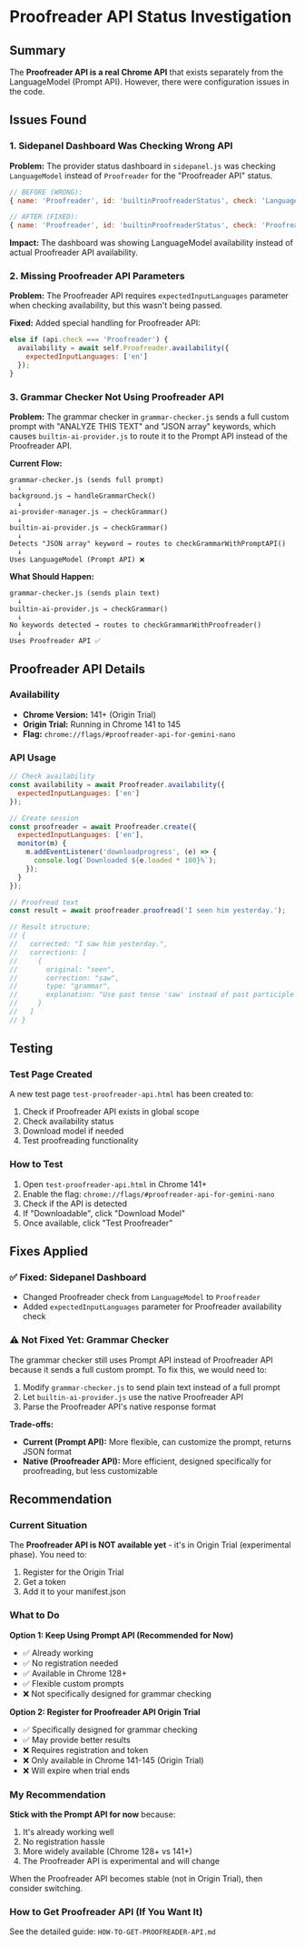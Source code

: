 # Proofreader API Status Investigation

## Summary

The **Proofreader API is a real Chrome API** that exists separately from the LanguageModel (Prompt API). However, there were configuration issues in the code.

## Issues Found

### 1. Sidepanel Dashboard Was Checking Wrong API
**Problem:** The provider status dashboard in `sidepanel.js` was checking `LanguageModel` instead of `Proofreader` for the "Proofreader API" status.

```javascript
// BEFORE (WRONG):
{ name: 'Proofreader', id: 'builtinProofreaderStatus', check: 'LanguageModel' }

// AFTER (FIXED):
{ name: 'Proofreader', id: 'builtinProofreaderStatus', check: 'Proofreader' }
```

**Impact:** The dashboard was showing LanguageModel availability instead of actual Proofreader API availability.

### 2. Missing Proofreader API Parameters
**Problem:** The Proofreader API requires `expectedInputLanguages` parameter when checking availability, but this wasn't being passed.

**Fixed:** Added special handling for Proofreader API:
```javascript
else if (api.check === 'Proofreader') {
  availability = await self.Proofreader.availability({
    expectedInputLanguages: ['en']
  });
}
```

### 3. Grammar Checker Not Using Proofreader API
**Problem:** The grammar checker in `grammar-checker.js` sends a full custom prompt with "ANALYZE THIS TEXT" and "JSON array" keywords, which causes `builtin-ai-provider.js` to route it to the Prompt API instead of the Proofreader API.

**Current Flow:**
```
grammar-checker.js (sends full prompt)
  ↓
background.js → handleGrammarCheck()
  ↓
ai-provider-manager.js → checkGrammar()
  ↓
builtin-ai-provider.js → checkGrammar()
  ↓
Detects "JSON array" keyword → routes to checkGrammarWithPromptAPI()
  ↓
Uses LanguageModel (Prompt API) ❌
```

**What Should Happen:**
```
grammar-checker.js (sends plain text)
  ↓
builtin-ai-provider.js → checkGrammar()
  ↓
No keywords detected → routes to checkGrammarWithProofreader()
  ↓
Uses Proofreader API ✅
```

## Proofreader API Details

### Availability
- **Chrome Version:** 141+ (Origin Trial)
- **Origin Trial:** Running in Chrome 141 to 145
- **Flag:** `chrome://flags/#proofreader-api-for-gemini-nano`

### API Usage
```javascript
// Check availability
const availability = await Proofreader.availability({
  expectedInputLanguages: ['en']
});

// Create session
const proofreader = await Proofreader.create({
  expectedInputLanguages: ['en'],
  monitor(m) {
    m.addEventListener('downloadprogress', (e) => {
      console.log(`Downloaded ${e.loaded * 100}%`);
    });
  }
});

// Proofread text
const result = await proofreader.proofread('I seen him yesterday.');

// Result structure:
// {
//   corrected: "I saw him yesterday.",
//   corrections: [
//     {
//       original: "seen",
//       correction: "saw",
//       type: "grammar",
//       explanation: "Use past tense 'saw' instead of past participle 'seen'"
//     }
//   ]
// }
```

## Testing

### Test Page Created
A new test page `test-proofreader-api.html` has been created to:
1. Check if Proofreader API exists in global scope
2. Check availability status
3. Download model if needed
4. Test proofreading functionality

### How to Test
1. Open `test-proofreader-api.html` in Chrome 141+
2. Enable the flag: `chrome://flags/#proofreader-api-for-gemini-nano`
3. Check if the API is detected
4. If "Downloadable", click "Download Model"
5. Once available, click "Test Proofreader"

## Fixes Applied

### ✅ Fixed: Sidepanel Dashboard
- Changed Proofreader check from `LanguageModel` to `Proofreader`
- Added `expectedInputLanguages` parameter for Proofreader availability check

### ⚠️ Not Fixed Yet: Grammar Checker
The grammar checker still uses Prompt API instead of Proofreader API because it sends a full custom prompt. To fix this, we would need to:

1. Modify `grammar-checker.js` to send plain text instead of a full prompt
2. Let `builtin-ai-provider.js` use the native Proofreader API
3. Parse the Proofreader API's native response format

**Trade-offs:**
- **Current (Prompt API):** More flexible, can customize the prompt, returns JSON format
- **Native (Proofreader API):** More efficient, designed specifically for proofreading, but less customizable

## Recommendation

### Current Situation
The **Proofreader API is NOT available yet** - it's in Origin Trial (experimental phase). You need to:
1. Register for the Origin Trial
2. Get a token
3. Add it to your manifest.json

### What to Do

**Option 1: Keep Using Prompt API (Recommended for Now)**
- ✅ Already working
- ✅ No registration needed
- ✅ Available in Chrome 128+
- ✅ Flexible custom prompts
- ❌ Not specifically designed for grammar checking

**Option 2: Register for Proofreader API Origin Trial**
- ✅ Specifically designed for grammar checking
- ✅ May provide better results
- ❌ Requires registration and token
- ❌ Only available in Chrome 141-145 (Origin Trial)
- ❌ Will expire when trial ends

### My Recommendation
**Stick with the Prompt API for now** because:
1. It's already working well
2. No registration hassle
3. More widely available (Chrome 128+ vs 141+)
4. The Proofreader API is experimental and will change

When the Proofreader API becomes stable (not in Origin Trial), then consider switching.

### How to Get Proofreader API (If You Want It)
See the detailed guide: `HOW-TO-GET-PROOFREADER-API.md`
